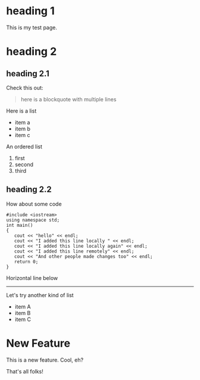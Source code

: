 # heading 1
This is my test page.

# heading 2
## heading 2.1
Check this out:
> here is a blockquote
> with multiple lines

Here is a list
* item a
* item b
* item c

An ordered list
1. first
2. second
3. third

## heading 2.2

How about some code
```
#include <iostream>
using namespace std;
int main()
{
   cout << "hello" << endl;
   cout << "I added this line locally " << endl;
   cout << "I added this line locally again" << endl;
   cout << "I added this line remotely" << endl;
   cout << "And other people made changes too" << endl;
   return 0;
}
```
Horizontal line below

---
Let's try another kind of list
- item A
- item B
- item C

# New Feature
This is a new feature. Cool, eh?

That's all folks!

